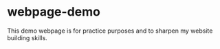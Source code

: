 # webpage-demo
This demo webpage is for practice purposes and to sharpen my website building skills.
